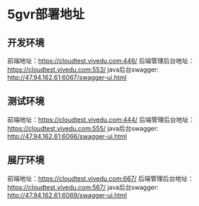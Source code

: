 # 5gvr部署地址

## 开发环境
前端地址：https://cloudtest.vivedu.com:446/
后端管理后台地址：https://cloudtest.vivedu.com:553/
java后台swagger: http://47.94.162.61:6067/swagger-ui.html

## 测试环境
前端地址：https://cloudtest.vivedu.com:444/
后端管理后台地址：https://cloudtest.vivedu.com:555/
java后台swagger: http://47.94.162.61:6066/swagger-ui.html

## 展厅环境
前端地址：https://cloudtest.vivedu.com:667/
后端管理后台地址：https://cloudtest.vivedu.com:567/
java后台swagger: http://47.94.162.61:6069/swagger-ui.html
